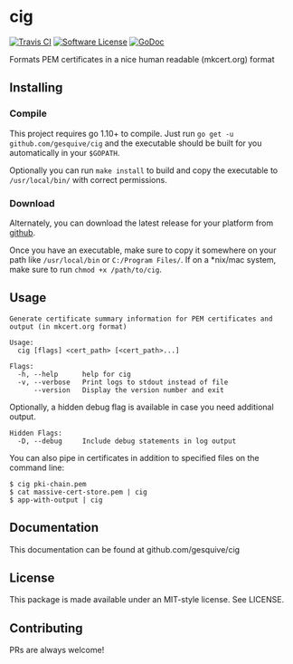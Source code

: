 # cig
[![Travis CI](https://img.shields.io/travis/gesquive/cig/master.svg?style=flat-square)](https://travis-ci.org/gesquive/cig)
[![Software License](https://img.shields.io/badge/License-MIT-orange.svg?style=flat-square)](https://github.com/gesquive/cig/blob/master/LICENSE)
[![GoDoc](https://img.shields.io/badge/godoc-reference-blue.svg?style=flat-square)](https://godoc.org/github.com/gesquive/cig)

Formats PEM certificates in a nice human readable (mkcert.org) format

## Installing

### Compile
This project requires go 1.10+ to compile. Just run `go get -u github.com/gesquive/cig` and the executable should be built for you automatically in your `$GOPATH`.

Optionally you can run `make install` to build and copy the executable to `/usr/local/bin/` with correct permissions.

### Download
Alternately, you can download the latest release for your platform from [github](https://github.com/gesquive/cig/releases).

Once you have an executable, make sure to copy it somewhere on your path like `/usr/local/bin` or `C:/Program Files/`.
If on a \*nix/mac system, make sure to run `chmod +x /path/to/cig`.

## Usage

```console
Generate certificate summary information for PEM certificates and output (in mkcert.org format)

Usage:
  cig [flags] <cert_path> [<cert_path>...]

Flags:
  -h, --help      help for cig
  -v, --verbose   Print logs to stdout instead of file
      --version   Display the version number and exit
```
Optionally, a hidden debug flag is available in case you need additional output.
```console
Hidden Flags:
  -D, --debug     Include debug statements in log output
```

You can also pipe in certificates in addition to specified files on the command line:

```console
$ cig pki-chain.pem
$ cat massive-cert-store.pem | cig 
$ app-with-output | cig
```

## Documentation

This documentation can be found at github.com/gesquive/cig

## License

This package is made available under an MIT-style license. See LICENSE.

## Contributing

PRs are always welcome!
